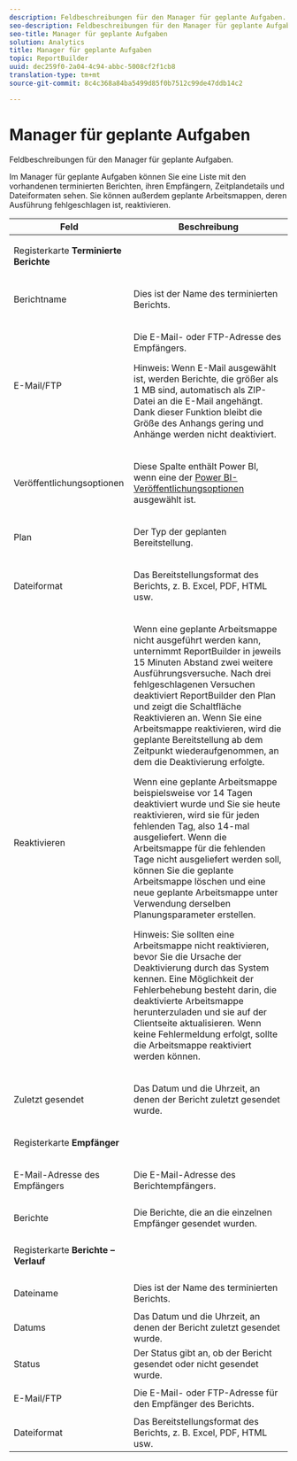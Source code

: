 ```yaml
---
description: Feldbeschreibungen für den Manager für geplante Aufgaben.
seo-description: Feldbeschreibungen für den Manager für geplante Aufgaben.
seo-title: Manager für geplante Aufgaben
solution: Analytics
title: Manager für geplante Aufgaben
topic: ReportBuilder
uuid: dec259f0-2a04-4c94-abbc-5008cf2f1cb8
translation-type: tm+mt
source-git-commit: 8c4c368a84ba5499d85f0b7512c99de47ddb14c2

---
```



# Manager für geplante Aufgaben

Feldbeschreibungen für den Manager für geplante Aufgaben.

Im Manager für geplante Aufgaben können Sie eine Liste mit den vorhandenen terminierten Berichten, ihren Empfängern, Zeitplandetails und Dateiformaten sehen. Sie können außerdem geplante Arbeitsmappen, deren Ausführung fehlgeschlagen ist, reaktivieren.

<table id="table_21B07A0B5F1D4435A4E882E45A7A6B6E"> 
 <thead> 
  <tr> 
   <th colname="col1" class="entry"> Feld </th> 
   <th colname="col2" class="entry"> Beschreibung </th> 
  </tr> 
 </thead>
 <tbody> 
  <tr> 
   <td colname="col1"> <p>Registerkarte <b>Terminierte Berichte </b> </p> </td> 
   <td colname="col2"> </td> 
  </tr> 
  <tr> 
   <td colname="col1"> <p>Berichtname </p> </td> 
   <td colname="col2"> <p>Dies ist der Name des terminierten Berichts. </p> </td> 
  </tr> 
  <tr> 
   <td colname="col1"> <p> E-Mail/FTP </p> </td> 
   <td colname="col2"> <p>Die E-Mail- oder FTP-Adresse des Empfängers. </p> <p>Hinweis: Wenn E-Mail ausgewählt ist, werden Berichte, die größer als 1 MB sind, automatisch als ZIP-Datei an die E-Mail angehängt. Dank dieser Funktion bleibt die Größe des Anhangs gering und Anhänge werden nicht deaktiviert. </p> </td> 
  </tr> 
  <tr> 
   <td colname="col1"> <p>Veröffentlichungsoptionen </p> </td> 
   <td colname="col2"> <p>Diese Spalte enthält Power BI, wenn eine der <a href="/help/analyze/report-builder/c-publish-power-bi/integration-power-bi.md"  > Power BI-Veröffentlichungsoptionen</a> ausgewählt ist. </p> </td> 
  </tr> 
  <tr> 
   <td colname="col1"> <p>Plan </p> </td> 
   <td colname="col2"> <p>Der Typ der geplanten Bereitstellung. </p> </td> 
  </tr> 
  <tr> 
   <td colname="col1"> <p> Dateiformat </p> </td> 
   <td colname="col2"> <p> Das Bereitstellungsformat des Berichts, z. B. Excel, PDF, HTML usw. </p> </td> 
  </tr> 
  <tr> 
   <td colname="col1"> <p>Reaktivieren </p> </td> 
   <td colname="col2"> <p>Wenn eine geplante Arbeitsmappe nicht ausgeführt werden kann, unternimmt ReportBuilder in jeweils 15 Minuten Abstand zwei weitere Ausführungsversuche. Nach drei fehlgeschlagenen Versuchen deaktiviert ReportBuilder den Plan und zeigt die Schaltfläche <span class="wintitle">Reaktivieren</span> an. Wenn Sie eine Arbeitsmappe reaktivieren, wird die geplante Bereitstellung ab dem Zeitpunkt wiederaufgenommen, an dem die Deaktivierung erfolgte. </p> <p>Wenn eine geplante Arbeitsmappe beispielsweise vor 14 Tagen deaktiviert wurde und Sie sie heute reaktivieren, wird sie für jeden fehlenden Tag, also 14-mal ausgeliefert. Wenn die Arbeitsmappe für die fehlenden Tage nicht ausgeliefert werden soll, können Sie die geplante Arbeitsmappe löschen und eine neue geplante Arbeitsmappe unter Verwendung derselben Planungsparameter erstellen. </p> <p> <p>Hinweis: Sie sollten eine Arbeitsmappe nicht reaktivieren, bevor Sie die Ursache der Deaktivierung durch das System kennen. Eine Möglichkeit der Fehlerbehebung besteht darin, die deaktivierte Arbeitsmappe herunterzuladen und sie auf der Clientseite aktualisieren. Wenn keine Fehlermeldung erfolgt, sollte die Arbeitsmappe reaktiviert werden können. </p> </p> </td> 
  </tr> 
  <tr> 
   <td colname="col1"> <p>Zuletzt gesendet </p> </td> 
   <td colname="col2"> <p>Das Datum und die Uhrzeit, an denen der Bericht zuletzt gesendet wurde. </p> </td> 
  </tr> 
  <tr> 
   <td colname="col1"> <p>Registerkarte <b>Empfänger </b> </p> </td> 
   <td colname="col2"> </td> 
  </tr> 
  <tr> 
   <td colname="col1"> <p>E-Mail-Adresse des Empfängers </p> </td> 
   <td colname="col2"> Die E-Mail-Adresse des Berichtempfängers. </td> 
  </tr> 
  <tr> 
   <td colname="col1"> <p>Berichte </p> </td> 
   <td colname="col2"> Die Berichte, die an die einzelnen Empfänger gesendet wurden. </td> 
  </tr> 
  <tr> 
   <td colname="col1"> <p>Registerkarte <b>Berichte – Verlauf</b> </p> </td> 
   <td colname="col2"> </td> 
  </tr> 
  <tr> 
   <td colname="col1"> <p>Dateiname </p> </td> 
   <td colname="col2"> Dies ist der Name des terminierten Berichts. </td> 
  </tr> 
  <tr> 
   <td colname="col1"> <p>Datums </p> </td> 
   <td colname="col2"> Das Datum und die Uhrzeit, an denen der Bericht zuletzt gesendet wurde. </td> 
  </tr> 
  <tr> 
   <td colname="col1"> <p>Status </p> </td> 
   <td colname="col2"> Der Status gibt an, ob der Bericht gesendet oder nicht gesendet wurde. </td> 
  </tr> 
  <tr> 
   <td colname="col1"> <p>E-Mail/FTP </p> </td> 
   <td colname="col2"> Die E-Mail- oder FTP-Adresse für den Empfänger des Berichts. </td> 
  </tr> 
  <tr> 
   <td colname="col1"> <p>Dateiformat </p> </td> 
   <td colname="col2"> Das Bereitstellungsformat des Berichts, z. B. Excel, PDF, HTML usw. </td> 
  </tr> 
 </tbody> 
</table>
